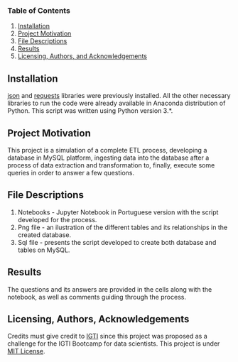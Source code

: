 ### Table of Contents

1. [Installation](#installation)
2. [Project Motivation](#motivation)
3. [File Descriptions](#files)
4. [Results](#results)
5. [Licensing, Authors, and Acknowledgements](#licensing)

## Installation <a name="installation"></a>

[json](https://docs.python.org/3/library/json.html) and [requests](https://requests.readthedocs.io/en/master/) libraries were previously installed. All the other necessary libraries to run the code were already available in Anaconda distribution of Python. This script was written using Python version 3.*.

## Project Motivation<a name="motivation"></a>

This project is a simulation of a complete ETL process, developing a database in MySQL platform, ingesting data into the database after a process of data extraction and transformation to, finally, execute some queries in order to answer a few questions.

## File Descriptions <a name="files"></a>

1. Notebooks - Jupyter Notebook in Portuguese version with the script developed for the process.
2. Png file - an ilustration of the different tables and its relationships in the created database.
3. Sql file - presents the script developed to create both database and tables on MySQL.

## Results<a name="results"></a>

The questions and its answers are provided in the cells along with the notebook, as well as comments guiding through the process.

## Licensing, Authors, Acknowledgements<a name="licensing"></a>

Credits must give credit to [IGTI](https://www.igti.com.br/) since this project was proposed as a challenge for the IGTI Bootcamp for data scientists.
This project is under [MIT License](https://github.com/evertonbin/python-mysql/blob/main/LICENSE).
